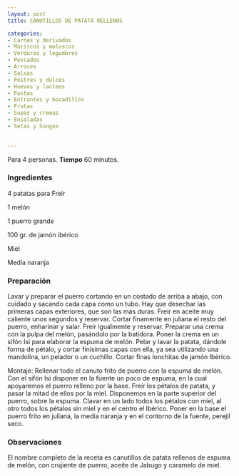 ```yaml
---
layout: post
title: CANUTILLOS DE PATATA RELLENOS

categories:
- Carnes y derivados
- Mariscos y moluscos
- Verduras y legumbres
- Pescados
- Arroces
- Salsas
- Postres y dulces
- Huevos y lacteos
- Pastas
- Entrantes y bocadillos
- Frutas
- Sopas y cremas
- Ensaladas
- Setas y hongos
 

---
```


Para 4 personas.
<b>Tiempo</b> 60 minutos.

<h3>Ingredientes</h3>

4 patatas para Freír

1 melón

1 puerro grande

100 gr. de jamón ibérico

Miel

Media naranja

<h3>Preparación</h3>

Lavar y preparar el puerro cortando en un costado de arriba a abajo, con cuidado y sacando cada capa como un tubo. Hay que desechar las primeras capas exteriores, que son las más duras. Freír en aceite muy caliente unos segundos y reservar. Cortar finamente en juliana el resto del puerro, enharinar y salar. Freír igualmente y reservar. Preparar una crema con la pulpa del melón, pasándolo por la batidora. Poner la crema en un sifón Isi para elaborar la espuma de melón. Pelar y lavar la patata, dándole forma de pétalo, y cortar finísimas capas con ella, ya sea utilizando una mandolina, un pelador o un cuchillo. Cortar finas lonchitas de jamón Ibérico.

Montaje: Rellenar todo el canuto frito de puerro con la espuma de melón. Con el sifón Isi disponer en la fuente un poco de espuma, en la cual apoyaremos el puerro relleno por la base. Freír los pétalos de patata, y pasar la mitad de ellos por la miel. Disponemos en la parte superior del puerro, sobre la espuma. Clavar en un lado todos los pétalos con miel, al otro todos los pétalos sin miel y en el centro el Ibérico. Poner en la base el puerro frito en juliana, la media naranja y en el contorno de la fuente, perejil seco.

<h3>Observaciones</h3>

El nombre completo de la receta es canutillos de patata rellenos de espuma de melón, con crujiente de puerro, aceite de Jabugo y caramelo de miel.

